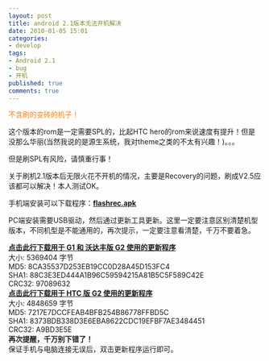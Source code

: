 ```yaml
---
layout: post
title: android 2.1版本无法开机解决
date: 2010-01-05 15:01
categories:
- develop
tags:
- Android 2.1
- bug
- 开机
published: true
comments: true
---
```

<p><p><font color="#ff8000">不含刷的变砖的机子！</font></p>  <p>这个版本的rom是一定需要SPL的，比起HTC hero的rom来说速度有提升！但是没那么华丽(当然我说的是源生系统，我对theme之类的不太有兴趣！)。。。</p>  <p>但是刷SPL有风险，请慎重行事！</p>  <p>关于刷机2.1版本后无限火花不开机的情况，主要是Recovery的问题，刷成V2.5应该都可以解决！本人测试OK。</p>  <p>手机端安装可以下载程序：<a href="http://www.hiapk.com/attachment.php?aid=69040&amp;k=395eb2e06545f473189f1736888bed77&amp;t=1262654748&amp;sid=2eb3A9Nh0FRuPJMN4ZROadRGRX7hgWQYZN%2FjunXwaskPVO4"><strong>flashrec.apk</strong></a> </p>  <p>PC端安装需要USB驱动，然后通过更新工具更新。这里一定要注意区别清楚机型版本，不同机型是不能通用的，再次提示，一定要注意看清楚，千万不要着急。</p>  <p><strong><a href="http://www.hiapk.com/bbs/download.php?keyid=ed82f91a12a56783b1f92696268f54ba4185545bcd5d4a407336b9e3e04cb53c">点击此行下载用于 G1 和 沃达丰版 G2 使用的更新程序</a></strong>    <br />大小: 5369404 字节    <br />MD5: 8CA35537D253EB19CC0D28A45D153FC4    <br />SHA1: 88C3E3ED444A1B96C59594215A81B5C5F589C42E    <br />CRC32: 97089632    <br /><strong><a href="http://www.hiapk.com/bbs/download.php?keyid=a1a57cc91d6d3ed693fee5cd8f1d431d83d86f2ddab5390f5641af77eb0843db">点击此行下载用于 HTC 版 G2 使用的更新程序</a></strong>    <br />大小: 4848659 字节    <br />MD5: 7217E7DCCFEAB4BFB254B86778FFBD5C    <br />SHA1: 8373BDB338D3E6EBA8622CDC19EFBF7AE3484451    <br />CRC32: A9BD3E5E    <br /><strong>再次提醒，千万别下错了！</strong>    <br />保证手机与电脑连接无误后，双击更新程序运行即可。</p></p>

